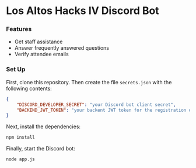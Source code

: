 # Los Altos Hacks IV Discord Bot
### Features
* Get staff assistance
* Answer frequently answered questions
* Verify attendee emails

### Set Up
First, clone this repository. Then create the file `secrets.json` with the following contents:
```json
{
	"DISCORD_DEVELOPER_SECRET": "your Discord bot client secret",
	"BACKEND_JWT_TOKEN": "your backent JWT token for the registration dashboard"
}
```

Next, install the dependencies:
```bash
npm install
```

Finally, start the Discord bot:
```bash
node app.js
```